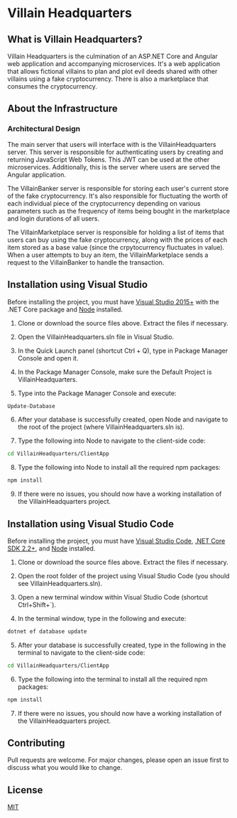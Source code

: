 # Villain Headquarters

## What is Villain Headquarters?

Villain Headquarters is the culmination of an ASP.NET Core and Angular web application and accompanying microservices. It's a web application that allows fictional villains to plan and plot evil deeds shared with other villains using a fake cryptocurrency. There is also a marketplace that consumes the cryptocurrency.

## About the Infrastructure

### Architectural Design

The main server that users will interface with is the VillainHeadquarters server. This server is responsible for authenticating users by creating and returning JavaScript Web Tokens. This JWT can be used at the other microservices. Additionally, this is the server where users are served the Angular application.

The VillainBanker server is responsible for storing each user's current store of the fake cryptocurrency. It's also responsible for fluctuating the worth of each individual piece of the cryptocurrency depending on various parameters such as the frequency of items being bought in the marketplace and login durations of all users.

The VillainMarketplace server is responsible for holding a list of items that users can buy using the fake cryptocurrency, along with the prices of each item stored as a base value (since the crpytocurrency fluctuates in value). When a user attempts to buy an item, the VillainMarketplace sends a request to the VillainBanker to handle the transaction.

## Installation using Visual Studio

Before installing the project, you must have [Visual Studio 2015+](https://visualstudio.microsoft.com/downloads/) with the .NET Core package and [Node](https://nodejs.org/en/download/) installed.

1. Clone or download the source files above. Extract the files if necessary.

2. Open the VillainHeadquarters.sln file in Visual Studio.

3. In the Quick Launch panel (shortcut Ctrl + Q), type in Package Manager Console and open it.

4. In the Package Manager Console, make sure the Default Project is VillainHeadquarters.

5. Type into the Package Manager Console and execute:
```bash
Update-Database
```

6. After your database is successfully created, open Node and navigate to the root of the project (where VillainHeadquarters.sln is).

7. Type the following into Node to navigate to the client-side code:
```bash
cd VillainHeadquarters/ClientApp
```

8. Type the following into Node to install all the required npm packages:
```bash
npm install
```

9. If there were no issues, you should now have a working installation of the VillainHeadquarters project.

## Installation using Visual Studio Code

Before installing the project, you must have [Visual Studio Code](https://visualstudio.microsoft.com/downloads/), [.NET Core SDK 2.2+](https://dotnet.microsoft.com/download), and [Node](https://nodejs.org/en/download/) installed.

1. Clone or download the source files above. Extract the files if necessary.

2. Open the root folder of the project using Visual Studio Code (you should see VillainHeadquarters.sln).

3. Open a new terminal window within Visual Studio Code (shortcut Ctrl+Shift+`).

4. In the terminal window, type in the following and execute:
```bash
dotnet ef database update
```

5. After your database is successfully created, type in the following in the terminal to navigate to the client-side code:
```bash
cd VillainHeadquarters/ClientApp
```

6. Type the following into the terminal to install all the required npm packages:
```bash
npm install
```

7. If there were no issues, you should now have a working installation of the VillainHeadquarters project.

## Contributing
Pull requests are welcome. For major changes, please open an issue first to discuss what you would like to change.

## License
[MIT](https://choosealicense.com/licenses/mit/)